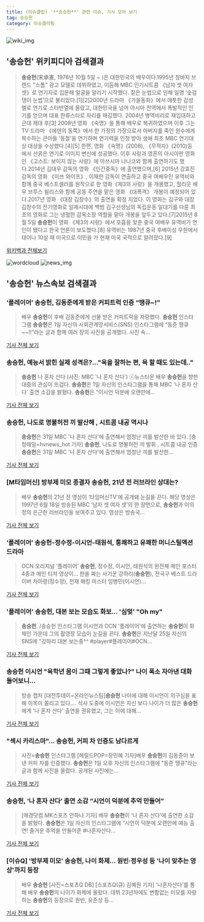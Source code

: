 ```yaml
---
title: (이슈클립) '**송승헌**' 관련 이슈, 기사 모아 보기
tag: 송승헌
category: 이슈클리핑
---
```

![wiki_img](https://user-images.githubusercontent.com/42597476/44503234-41136a80-a6d0-11e8-9071-6fc6418eafe4.png)
## **'**송승헌**'** 위키피디아 검색결과
>**송승헌**(宋承憲, 1976년 10월 5일 ~ )은 대한민국의 배우이다.1995년 청바지 브랜드 "스톰" 광고 모델로 데뷔하였고, 이듬해 MBC 인기시트콤 《남자 셋 여자 셋》로 연기자로 입문해 얼굴을 알리기 시작했다. 짙은 눈썹으로 인해 일명 ‘숯검댕이 눈썹’으로 불리었다.[1][2]2000년 드라마 《가을동화》에서 애틋한 감성 멜로 연기로 스타반열에 올랐고, 대한민국을 넘어 아시아 전역에서 폭발적인 인기를 얻으며 대표 한류스타로 자리를 매김했다. 2004년 병역비리로 재입대하고 군대 제대 후[3] 2008년 영화 《숙명》을 통해 배우로 복귀하였으며 이후 그는 TV 드라마 《에덴의 동쪽》에서 한 가정의 가장으로서 아버지를 죽인 원수에게 복수하는 큰아들 ‘동철’을 연기하며 연기력을 인정 받아 생애 최초 MBC 연기대상 대상을 수상했다.[4][5] 한편, 영화 《숙명》(2008), 《무적자》(2010)등 에서 선굵은 연기로 이미지 변신에 성공했다. 이후 사랑과 영혼의 아시아판 영화인 《고스트: 보이지 않는 사랑》에 마쓰시마 나나코와 함께 출연하기도 했다.2014년 김대우 감독의 영화 《인간중독》에 출연했으며,[6] 2015년 강효진 감독의 영화 《미쓰 와이프》, 이재한 감독이 연출하고 중국 여배우인 유역비와 함께 중국 베스트셀러를 원작으로 한 영화《제3의 사랑》을 개봉했고, 헐리웃 배우 브루스 윌리스와 함께 공동 주연을 맡은 영화 《대폭격》 개봉이 예정되어 있다.2017년 영화 《대장 김창수》의 출연을 확정 지었다. 이 영화는 김구와 대장 김창수의 전기영화로 일제시대에 백범 김구선생님의 독립운동 일대기를 다룬 최초의 영화로 그는 냉혈한 감옥소장 역할을 맡아 개봉을 앞두고 있다.[7]2015년 8월 5일 **송승헌**이 영화 《제3의 사랑》에서 호흡을 맞춘 중국 여배우 유역비가 연인이 됐다고 한국 언론이 보도했다.[8] 유역비는 1987년 중국 후베이성 우한에서 태어나 10살 때 미국으로 이민을 가 현재 미국 국적으로 알려졌다.[9]

<a href="https://ko.wikipedia.org/wiki/송승헌" target="_blank">위키백과 전체보기</a>

![wordcloud](https://s3.ap-northeast-2.amazonaws.com/lyrics101-wordcloud/2018-09-02-1535820195.png)
![news_img](https://user-images.githubusercontent.com/42597476/44507050-1206f400-a6e4-11e8-8d98-7ffbfebb353f.png)
## **'**송승헌**'** 뉴스속보 검색결과
### ‘플레이어’ **송승헌**, 김동준에게 받은 커피트럭 인증 “땡큐~!”

>배우 **송승헌**이 후배 김동준에게 선물 받은 커피트럭을 자랑했다. **송승헌** 인스타그램 **송승헌**은 1일 자신의 사회관계망서비스(SNS) 인스타그램에 “동준 땡큐~~!!”라는 글과 함께 여러 장의 사진을 공개했다. 사진 속...

<a href="http://sports.khan.co.kr/news/sk_index.html?art_id=201809011836003&sec_id=540101&pt=nv" target="_blank">기사 전체 보기</a>

### **송승헌**, 예능서 밝힌 실제 성격은?…"욱을 잘하는 편, 욕 할 때도 있는데.."

>**송승헌** 나 혼자 산다 (사진: MBC '나 혼자 산다') ⓒ뉴스타운 배우 **송승헌**을 향한 대중의 관심이 뜨겁다. **송승헌**은 1일 자신의 인스타그램을 통해 MBC '나 혼자 산다' 출연 소감을 밝혔다. **송승헌**은 "이시언 덕분에 오랜만에...

<a href="http://www.newstown.co.kr/news/articleView.html?idxno=338849" target="_blank">기사 전체 보기</a>

### **송승헌**, 나도로 명불허전 끼 발산해 , 시트콤 내공 역시나

>**송승헌**은 31일 MBC '나 혼자 산다'에 출연해서 엄청난 끼를 발산한 바 있다. [충청매일=hvnews_hot 기자] **송승헌**, 나도로 명불허전 끼 발휘 , 시트콤 내공 인증 **송승헌**은 31일 MBC '나 혼자 산다'에 출연해서 엄청난 끼를 발산한...

<a href="http://www.ccdn.co.kr/news/articleView.html?idxno=537838" target="_blank">기사 전체 보기</a>

### [M타임머신] 방부제 미모 종결자 **송승헌**, 21년 전 러브라인 상대는?

>배우 **송승헌**의 21년 전 영상이 ‘타임머신TV’에 공개돼 눈길을 끈다. 해당 영상은 1997년 6월 18일 방송된 MBC ‘남자 셋 여자 셋’의 한 장면으로, **송승헌**과 이의정의 은근한 러브라인을 보여주고 있다. 영상은 방송국...

<a href="http://enews.imbc.com/News/RetrieveNewsInfo/242104" target="_blank">기사 전체 보기</a>

### ‘플레이어’ **송승헌**-정수정-이시언-태원석, 통쾌하고 유쾌한 머니스틸액션 드라마

>OCN 오리지널 ‘플레이어’ **송승헌**, 정수정, 이시언, 태원석의 완전체 메인 포스터 4종과 메인 티저 영상이... 판을 짜는 사기꾼 강하리(**송승헌**), 전국구 베스트 드라이버 차아령(정수정), 천재 해킹 마스터 임병민(이시언)...

<a href="http://www.kookje.co.kr/news2011/asp/newsbody.asp?code=0500&key=20180902.99099014973" target="_blank">기사 전체 보기</a>

### '플레이어' **송승헌**, 대본 보는 모습도 화보… '심멎' "Oh my"

>**송승헌**. /송승헌 인스타그램  이시언과 OCN '플레이어'에 출연하는 **송승헌**이 화제인 가운데 그의 촬영장 모습이 눈길을 끈다.   **송승헌**은 지난달 25일 자신의 SNS에 "강하리 대본 보는중^^ #player#플레이어#OCN...

<a href="http://www.kyeongin.com/main/view.php?key=20180901001845092" target="_blank">기사 전체 보기</a>

### **송승헌** 이시언 "육학년 몸이 그때 그렇게 좋았나?" 나이 폭소 자아낸 대화 들어보니…

>방송 캡처 [대전투데이=온라인뉴스팀]**송승헌** 나이에 대해 이시언이 의구심을 표해 이목이 쏠리고 있다.... 식사 도중에 이시언은 자신 보다 나이가 더 많은 **송승헌**에게 '나 혼자 산다' 출연을 권유했고, 그는 이에 대해...

<a href="http://www.daejeontoday.com/news/articleView.html?idxno=511173" target="_blank">기사 전체 보기</a>

### "섹시 카리스마"… **송승헌**, 커피 차 인증도 남다르게

>사진=**송승헌** 인스타그램 [헤럴드POP=장민혜 기자]배우 **송승헌**이 김동준이 보낸 커피 차를 인증했다. **송승헌**은 1일 오후 자신의 인스타그램에 "동준 땡큐"라는 글과 함께 사진을 올렸다. 공개된 사진에는...

<a href="http://biz.heraldcorp.com/view.php?ud=201809012104423607931_1" target="_blank">기사 전체 보기</a>

### **송승헌**, ‘나 혼자 산다’ 출연 소감 “시언이 덕분에 추억 만들어”

>[매경닷컴 MK스포츠 안하나 기자] 배우 **송승헌**이 ‘나 혼자 산다’에 출연한 소감을 밝혔다. **송승헌**은 1일 자신의 인스타그램에 “시언이 덕분에 오랜만에 예능 출연! 즐거운 추억을 만들어준 #나혼자산다...

<a href="http://sports.mk.co.kr/view.php?year=2018&no=551177" target="_blank">기사 전체 보기</a>

### [이슈Q] '방부제 미모' **송승헌**, 나이 화제... 원빈·정우성 등 '나이 맞추는 영상'까지 등장

>배우 **송승헌** [사진=스포츠Q DB] [스포츠Q(큐) 김혜원 기자]  '나혼자산다'를 통해 배우 **송승헌**의 나이가 화제에 올랐다.  데뷔 23년차에도 변함없는 미모를 자랑하는 **송승헌**의 등장으로 원빈, 유준상 등...

<a href="http://www.sportsq.co.kr/news/articleView.html?idxno=301009" target="_blank">기사 전체 보기</a>


